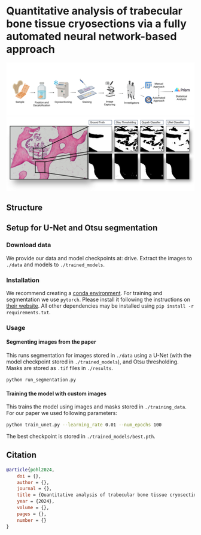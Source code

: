 # Quantitative analysis of trabecular bone tissue cryosections via a fully automated neural network-based approach

![Graphical overview](fig/overview.png)
![Graphical results](fig/results.png)

## Structure

## Setup for U-Net and Otsu segmentation

### Download data

We provide our data and model checkpoints at: drive.
Extract the images to `./data` and models to `./trained_models`.

### Installation

We recommend creating a [conda environment](https://conda.io/projects/conda/en/latest/user-guide/getting-started.html). For training and segmentation we use `pytorch`. Please install it following the instructions on [their website](https://pytorch.org/get-started/locally/). All other dependencies may be installed using `pip install -r requirements.txt`.

### Usage

#### Segmenting images from the paper

This runs segmentation for images stored in `./data` using a U-Net (with the model checkpoint stored in `./trained_models`), and Otsu thresholding. Masks are stored as `.tif` files in `./results`.

```sh
python run_segmentation.py
```

#### Training the model with custom images

This trains the model using images and masks stored in `./training_data`. For our paper we used following parameters:

```sh
python train_unet.py --learning_rate 0.01 --num_epochs 100
```

The best checkpoint is stored in `./trained_models/best.pth`.

## Citation

```bibtex
@article{pohl2024,
    doi = {},
    author = {},
    journal = {},
    title = {Quantitative analysis of trabecular bone tissue cryosections via a fully automated neural network-based approach},
    year = {2024},
    volume = {},
    pages = {},
    number = {}
}
```
